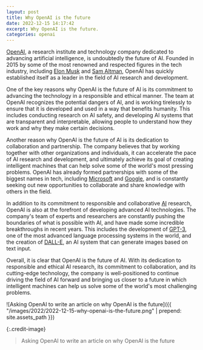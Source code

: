 ```yaml
---
layout: post
title: Why OpenAI is the future
date: 2022-12-15 14:17:42
excerpt: Why OpenAI is the future.
categories: openai
---
```


[OpenAI](https://openai.com/), a research institute and technology company dedicated to advancing artificial intelligence, is undoubtedly the future of AI. Founded in 2015 by some of the most renowned and respected figures in the tech industry, including [Elon Musk](https://wikipedia.org/wiki/Elon_Musk) and [Sam Altman](https://wikipedia.org/wiki/Sam_Altman), OpenAI has quickly established itself as a leader in the field of AI research and development.

One of the key reasons why OpenAI is the future of AI is its commitment to advancing the technology in a responsible and ethical manner. The team at OpenAI recognizes the potential dangers of AI, and is working tirelessly to ensure that it is developed and used in a way that benefits humanity. This includes conducting research on AI safety, and developing AI systems that are transparent and interpretable, allowing people to understand how they work and why they make certain decisions.

Another reason why OpenAI is the future of AI is its dedication to collaboration and partnership. The company believes that by working together with other organizations and individuals, it can accelerate the pace of AI research and development, and ultimately achieve its goal of creating intelligent machines that can help solve some of the world's most pressing problems. OpenAI has already formed partnerships with some of the biggest names in tech, including [Microsoft](https://wikipedia.org/wiki/Microsoft) and [Google](https://wikipedia.org/wiki/Google), and is constantly seeking out new opportunities to collaborate and share knowledge with others in the field.

In addition to its commitment to responsible and collaborative [AI](https://wikipedia.org/wiki/Artificial_intelligence) research, OpenAI is also at the forefront of developing advanced AI technologies. The company's team of experts and researchers are constantly pushing the boundaries of what is possible with AI, and have made some incredible breakthroughs in recent years. This includes the development of [GPT-3](https://openai.com/blog/gpt-3-apps/), one of the most advanced language processing systems in the world, and the creation of [DALL-E](https://openai.com/dall-e-3), an AI system that can generate images based on text input.

Overall, it is clear that OpenAI is the future of AI. With its dedication to responsible and ethical AI research, its commitment to collaboration, and its cutting-edge technology, the company is well-positioned to continue driving the field of AI forward and bringing us closer to a future in which intelligent machines can help us solve some of the world's most challenging problems.

![Asking OpenAI to write an article on why OpenAI is the future]({{ "/images/2022/2022-12-15-why-openai-is-the-future.png" | prepend: site.assets_path }})

{:.credit-image}

> Asking OpenAI to write an article on why OpenAI is the future
